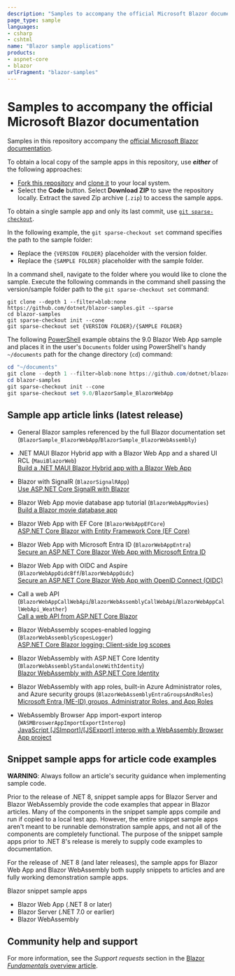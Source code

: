 ```yaml
---
description: "Samples to accompany the official Microsoft Blazor documentation."
page_type: sample
languages:
- csharp
- cshtml
name: "Blazor sample applications"
products:
- aspnet-core
- blazor
urlFragment: "blazor-samples"
---
```

# Samples to accompany the official Microsoft Blazor documentation

Samples in this repository accompany the [official Microsoft Blazor documentation](https://docs.microsoft.com/aspnet/core/blazor/).

To obtain a local copy of the sample apps in this repository, use ***either*** of the following approaches:

* [Fork this repository](https://docs.github.com/get-started/quickstart/fork-a-repo) and [clone it](https://docs.github.com/repositories/creating-and-managing-repositories/cloning-a-repository) to your local system.
* Select the **Code** button. Select **Download ZIP** to save the repository locally. Extract the saved Zip archive (`.zip`) to access the sample apps.

To obtain a single sample app and only its last commit, use [`git sparse-checkout`](https://git-scm.com/docs/git-sparse-checkout).

In the following example, the `git sparse-checkout set` command specifies the path to the sample folder:

* Replace the `{VERSION FOLDER}` placeholder with the version folder.
* Replace the `{SAMPLE FOLDER}` placeholder with the sample folder.

In a command shell, navigate to the folder where you would like to clone the sample. Execute the following commands in the command shell passing the version/sample folder path to the `git sparse-checkout set` command:

```cli
git clone --depth 1 --filter=blob:none https://github.com/dotnet/blazor-samples.git --sparse
cd blazor-samples
git sparse-checkout init --cone
git sparse-checkout set {VERSION FOLDER}/{SAMPLE FOLDER}
```

The following [PowerShell](https://learn.microsoft.com/powershell/) example obtains the 9.0 Blazor Web App sample and places it in the user's `Documents` folder using PowerShell's handy `~/documents` path for the change directory (`cd`) command:

```powershell
cd "~/documents"
git clone --depth 1 --filter=blob:none https://github.com/dotnet/blazor-samples.git --sparse
cd blazor-samples
git sparse-checkout init --cone
git sparse-checkout set 9.0/BlazorSample_BlazorWebApp
```

## Sample app article links (latest release)

* General Blazor samples referenced by the full Blazor documentation set (`BlazorSample_BlazorWebApp`/`BlazorSample_BlazorWebAssembly`)

* .NET MAUI Blazor Hybrid app with a Blazor Web App and a shared UI RCL (`MauiBlazorWeb`)<br>[Build a .NET MAUI Blazor Hybrid app with a Blazor Web App](https://learn.microsoft.com/aspnet/core/blazor/hybrid/tutorials/maui-blazor-web-app)

* Blazor with SignalR (`BlazorSignalRApp`)<br>[Use ASP.NET Core SignalR with Blazor](https://learn.microsoft.com/aspnet/core/blazor/tutorials/signalr-blazor)

* Blazor Web App movie database app tutorial (`BlazorWebAppMovies`)<br>[Build a Blazor movie database app](https://learn.microsoft.com/aspnet/core/blazor/tutorials/movie-database-app)

* Blazor Web App with EF Core (`BlazorWebAppEFCore`)<br>[ASP.NET Core Blazor with Entity Framework Core (EF Core)](https://learn.microsoft.com/aspnet/core/blazor/blazor-ef-core)

* Blazor Web App with Microsoft Entra ID (`BlazorWebAppEntra`)<br>[Secure an ASP.NET Core Blazor Web App with Microsoft Entra ID](https://learn.microsoft.com/aspnet/core/blazor/security/blazor-web-app-with-entra)

* Blazor Web App with OIDC and Aspire (`BlazorWebAppOidcBff`/`BlazorWebAppOidc`)<br>[Secure an ASP.NET Core Blazor Web App with OpenID Connect (OIDC)](https://learn.microsoft.com/aspnet/core/blazor/security/blazor-web-app-with-oidc)

* Call a web API (`BlazorWebAppCallWebApi`/`BlazorWebAssemblyCallWebApi`/`BlazorWebAppCallWebApi_Weather`)<br>[Call a web API from ASP.NET Core Blazor](https://learn.microsoft.com/aspnet/core/blazor/call-web-api)

* Blazor WebAssembly scopes-enabled logging (`BlazorWebAssemblyScopesLogger`)<br>[ASP.NET Core Blazor logging: Client-side log scopes](https://learn.microsoft.com/aspnet/core/blazor/fundamentals/logging#client-side-log-scopes)

* Blazor WebAssembly with ASP.NET Core Identity (`BlazorWebAssemblyStandaloneWithIdentity`)<br>[Blazor WebAssembly with ASP.NET Core Identity](https://learn.microsoft.com/aspnet/core/blazor/security/webassembly/standalone-with-identity)

* Blazor WebAssembly with app roles, built-in Azure Administrator roles, and Azure security groups (`BlazorWebAssemblyEntraGroupsAndRoles`)<br>[Microsoft Entra (ME-ID) groups, Administrator Roles, and App Roles](https://learn.microsoft.com/aspnet/core/blazor/security/webassembly/microsoft-entra-id-groups-and-roles)

* WebAssembly Browser App import-export interop (`WASMBroswerAppImportExportInterop`)<br>[JavaScript [JSImport]/[JSExport] interop with a WebAssembly Browser App project](https://learn.microsoft.com/aspnet/core/client-side/dotnet-interop/wasm-browser-app)

## Snippet sample apps for article code examples

**WARNING**: Always follow an article's security guidance when implementing sample code.

Prior to the release of .NET 8, snippet sample apps for Blazor Server and Blazor WebAssembly provide the code examples that appear in Blazor articles. Many of the components in the snippet sample apps compile and run if copied to a local test app. However, the entire snippet sample apps aren't meant to be runnable demonstration sample apps, and not all of the components are completely functional. The purpose of the snippet sample apps prior to .NET 8's release is merely to supply code examples to documentation.

For the release of .NET 8 (and later releases), the sample apps for Blazor Web App and Blazor WebAssembly both supply snippets to articles and are fully working demonstration sample apps.

Blazor snippet sample apps

* Blazor Web App (.NET 8 or later)
* Blazor Server (.NET 7.0 or earlier)
* Blazor WebAssembly

## Community help and support

For more information, see the *Support requests* section in the [Blazor *Fundamentals* overview article](https://docs.microsoft.com/aspnet/core/blazor/fundamentals/#support-requests).
